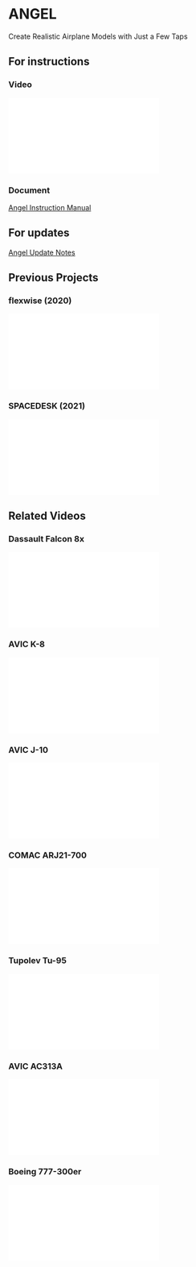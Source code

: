# ANGEL

Create Realistic Airplane Models with Just a Few Taps

## For instructions
### Video
<iframe src="//player.bilibili.com/player.html?isOutside=true&aid=335196547&bvid=BV1ZA411c7Vm&cid=400000944&p=1" scrolling="no" border="0" frameborder="no" framespacing="0" allowfullscreen="true"></iframe>

### Document
[Angel Instruction Manual](https://github.com/LANEING-AVIATION/ANGEL/blob/main/Manual/Angel-Instruction.pdf)

## For updates
[Angel Update Notes](https://github.com/LANEING-AVIATION/ANGEL/blob/main/Manual/Angel-Update-Note.pdf)

## Previous Projects
### flexwise (2020)
<iframe src="//player.bilibili.com/player.html?isOutside=true&aid=335196547&bvid=BV1ZA411c7Vm&cid=400000944&p=1" scrolling="no" border="0" frameborder="no" framespacing="0" allowfullscreen="true"></iframe>

### SPACEDESK (2021)
<iframe src="//player.bilibili.com/player.html?isOutside=true&aid=335196547&bvid=BV1ZA411c7Vm&cid=400000944&p=1" scrolling="no" border="0" frameborder="no" framespacing="0" allowfullscreen="true"></iframe>

## Related Videos
### Dassault Falcon 8x
<iframe src="//player.bilibili.com/player.html?isOutside=true&aid=316278847&bvid=BV14P411r7Xm&cid=1206151627&p=1" scrolling="no" border="0" frameborder="no" framespacing="0" allowfullscreen="true"></iframe>

### AVIC K-8
<iframe src="//player.bilibili.com/player.html?isOutside=true&aid=701339636&bvid=BV1ym4y1L7KU&cid=1206122979&p=1" scrolling="no" border="0" frameborder="no" framespacing="0" allowfullscreen="true"></iframe>

### AVIC J-10
<iframe src="//player.bilibili.com/player.html?isOutside=true&aid=360981179&bvid=BV1W94y1i7uw&cid=1195655456&p=1" scrolling="no" border="0" frameborder="no" framespacing="0" allowfullscreen="true"></iframe>

### COMAC ARJ21-700
<iframe src="//player.bilibili.com/player.html?isOutside=true&aid=785943731&bvid=BV1N14y197dZ&cid=1195607796&p=1" scrolling="no" border="0" frameborder="no" framespacing="0" allowfullscreen="true"></iframe>

### Tupolev Tu-95
<iframe src="//player.bilibili.com/player.html?isOutside=true&aid=770755177&bvid=BV1Fr4y1E7MQ&cid=769085023&p=1" scrolling="no" border="0" frameborder="no" framespacing="0" allowfullscreen="true"></iframe>

### AVIC AC313A
<iframe src="//player.bilibili.com/player.html?isOutside=true&aid=385711069&bvid=BV1AZ4y1Y7X1&cid=768308141&p=1" scrolling="no" border="0" frameborder="no" framespacing="0" allowfullscreen="true"></iframe>

### Boeing 777-300er
<iframe src="//player.bilibili.com/player.html?isOutside=true&aid=512132526&bvid=BV1Ag411d7Mk&cid=736674654&p=1" scrolling="no" border="0" frameborder="no" framespacing="0" allowfullscreen="true"></iframe>
